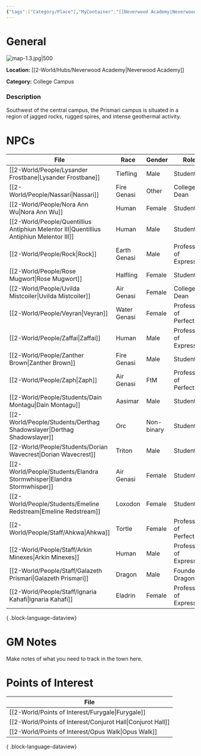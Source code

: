 ```yaml
---
{"tags":["Category/Place"],"MyContainer":"[[Neverwood Academy|Neverwood Academy]]","MyCategory":"College Campus","obsidianUIMode":"preview","image":"map-1.3.jpg","dg-publish":true,"dg-path":"World/Places/Prismari Campus.md","permalink":"/world/places/prismari-campus/","dgPassFrontmatter":true,"updated":"2025-10-01T18:47:36.000+01:00"}
---
```



# General

![map-1.3.jpg|500](/img/user/z_Assets/Campus%20Maps/map-1.3.jpg)

**Location:** [[2-World/Hubs/Neverwood Academy\|Neverwood Academy]]

**Category:** College Campus 

### Description
Southwest of the central campus, the Prismari campus is situated in a region of jagged rocks, rugged spires, and intense geothermal activity.

# NPCs

| File                                                                                         | Race         | Gender     | Role                    |
| -------------------------------------------------------------------------------------------- | ------------ | ---------- | ----------------------- |
| [[2-World/People/Lysander Frostbane\|Lysander Frostbane]]                                 | Tiefling     | Male       | Student                 |
| [[2-World/People/Nassari\|Nassari]]                                                       | Fire Genasi  | Other      | College Dean            |
| [[2-World/People/Nora Ann Wu\|Nora Ann Wu]]                                               | Human        | Female     | Student                 |
| [[2-World/People/Quentillius Antiphiun Melentor III\|Quentillius Antiphiun Melentor III]] | Human        | Male       | Student                 |
| [[2-World/People/Rock\|Rock]]                                                             | Earth Genasi | Male       | Professor of Expression |
| [[2-World/People/Rose Mugwort\|Rose Mugwort]]                                             | Halfling     | Female     | Student                 |
| [[2-World/People/Uvilda Mistcoiler\|Uvilda Mistcoiler]]                                   | Air Genasi   | Female     | College Dean            |
| [[2-World/People/Veyran\|Veyran]]                                                         | Water Genasi | Female     | Professor of Perfection |
| [[2-World/People/Zaffai\|Zaffai]]                                                         | Human        | Male       | Professor of Expression |
| [[2-World/People/Zanther Brown\|Zanther Brown]]                                           | Fire Genasi  | Male       | Student                 |
| [[2-World/People/Zaph\|Zaph]]                                                             | Air Genasi   | FtM        | Professor of Perfection |
| [[2-World/People/Students/Dain Montagu\|Dain Montagu]]                                    | Aasimar      | Male       | Student                 |
| [[2-World/People/Students/Derthag Shadowslayer\|Derthag Shadowslayer]]                    | Orc          | Non-binary | Student                 |
| [[2-World/People/Students/Dorian Wavecrest\|Dorian Wavecrest]]                            | Triton       | Male       | Student                 |
| [[2-World/People/Students/Elandra Stormwhisper\|Elandra Stormwhisper]]                    | Air Genasi   | Female     | Student                 |
| [[2-World/People/Students/Emeline Redstream\|Emeline Redstream]]                          | Loxodon      | Female     | Student                 |
| [[2-World/People/Staff/Ahkwa\|Ahkwa]]                                                     | Tortle       | Female     | Professor of Perfection |
| [[2-World/People/Staff/Arkin Minexes\|Arkin Minexes]]                                     | Human        | Male       | Professor of Expression |
| [[2-World/People/Staff/Galazeth Prismari\|Galazeth Prismari]]                             | Dragon       | Male       | Founder Dragon          |
| [[2-World/People/Staff/Ignaria Kahafi\|Ignaria Kahafi]]                                   | Eladrin      | Female     | Professor of Expression |

{ .block-language-dataview}

# GM Notes

Make notes of what you need to track in the town here. 


# Points of Interest

| File                                                           |
| -------------------------------------------------------------- |
| [[2-World/Points of Interest/Furygale\|Furygale]]           |
| [[2-World/Points of Interest/Conjurot Hall\|Conjurot Hall]] |
| [[2-World/Points of Interest/Opus Walk\|Opus Walk]]         |

{ .block-language-dataview}

